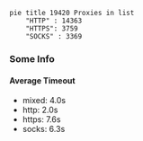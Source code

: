 
```mermaid
pie title 19420 Proxies in list
    "HTTP" : 14363
    "HTTPS": 3759
    "SOCKS" : 3369
```

### Some Info
#### Average Timeout

- mixed: 4.0s
- http: 2.0s
- https: 7.6s
- socks: 6.3s